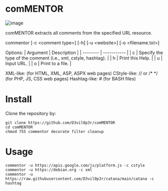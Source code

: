 # comMENTOR

![image](https://user-images.githubusercontent.com/83867734/193436315-523c0d1f-5b05-4240-981f-09e6145728d6.png)

comMENTOR extracts all comments from the specified URL resource.

commentor [-c \<comment type\>] [-h] [-u \<website\>] [-o <filename.txt>]

Options:
| Argument | Description |
| -------- | ----------- |
| c | Specify the type of the comment (i.e., xml, cstyle, hashtag). |
| h | Print this Help. |
| u | Input URL. |
| o | Print to a file. |

XML-like: <!-- --> (for HTML, XML, ASP, ASPX web pages)
CStyle-like: // or /* */ (for PHP, JS, CSS web pages)
Hashtag-like: # (for BASH files)

# Install

Clone the repository by:

```
git clone https://github.com/D3vil0p3r/comMENTOR
cd comMENTOR
chmod 755 commentor decorate filter cleanup
```

# Usage

```
commentor -u https://apis.google.com/js/platform.js -c cstyle
commentor -u https://debian.org -c xml
commentor -u https://raw.githubusercontent.com/D3vil0p3r/catana/main/catana -c hashtag
```

